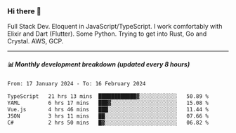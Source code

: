 ### Hi there 👋

Full Stack Dev. Eloquent in JavaScript/TypeScript. I work comfortably with Elixir and Dart (Flutter). Some Python. Trying to get into Rust, Go and Crystal. AWS, GCP.

***

##### 📊 Monthly development breakdown (updated every 8 hours)

<!--START_SECTION:waka-->

```txt
From: 17 January 2024 - To: 16 February 2024

TypeScript   21 hrs 13 mins  ████████████▓░░░░░░░░░░░░   50.89 %
YAML         6 hrs 17 mins   ███▓░░░░░░░░░░░░░░░░░░░░░   15.08 %
Vue.js       4 hrs 46 mins   ███░░░░░░░░░░░░░░░░░░░░░░   11.44 %
JSON         3 hrs 11 mins   ██░░░░░░░░░░░░░░░░░░░░░░░   07.66 %
C#           2 hrs 50 mins   █▓░░░░░░░░░░░░░░░░░░░░░░░   06.82 %
```

<!--END_SECTION:waka-->
